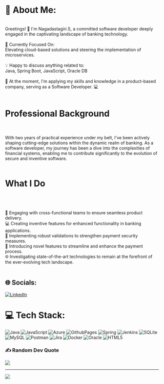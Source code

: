 # 💫 About Me:
<br>Greetings! 👋 I'm Nagadastagiri.S, a committed software developer deeply engaged in the captivating landscape of banking technology.<br><br>🚀 Currently Focused On:<br>Elevating cloud-based solutions and steering the implementation of microservices.<br><br>💡 Happy to discuss anything related to:<br>Java, Spring Boot, JavaScript, Oracle DB<br><br>💼 At the moment, I'm applying my skills and knowledge in a product-based company, serving as a Software Developer. 💻<br><br>
#  Professional Background 
<br><br> With two years of practical experience under my belt, I've been actively shaping cutting-edge solutions within the dynamic realm of banking. As a software developer, my journey has been a dive into the complexities of financial systems, enabling me to contribute significantly to the evolution of secure and inventive software.<br><br>
# What I Do
<br><br><br>🚀 Engaging with cross-functional teams to ensure seamless product delivery.<br>💻 Creating inventive features for enhanced functionality in banking applications.<br>🔐 Implementing robust validations to strengthen payment security measures.<br>🌟 Introducing novel features to streamline and enhance the payment process.<br>🌐 Investigating state-of-the-art technologies to remain at the forefront of the ever-evolving tech landscape.<br><br>


## 🌐 Socials:
[![LinkedIn](https://img.shields.io/badge/LinkedIn-%230077B5.svg?logo=linkedin&logoColor=white)](https://linkedin.com/in/https://www.linkedin.com/in/nagadastagiri-sundhari-95099a20a/) 

# 💻 Tech Stack:
![Java](https://img.shields.io/badge/java-%23ED8B00.svg?style=plastic&logo=openjdk&logoColor=white) ![JavaScript](https://img.shields.io/badge/javascript-%23323330.svg?style=plastic&logo=javascript&logoColor=%23F7DF1E) ![Azure](https://img.shields.io/badge/azure-%230072C6.svg?style=plastic&logo=microsoftazure&logoColor=white) ![GithubPages](https://img.shields.io/badge/github%20pages-121013?style=plastic&logo=github&logoColor=white) ![Spring](https://img.shields.io/badge/spring-%236DB33F.svg?style=plastic&logo=spring&logoColor=white) ![Jenkins](https://img.shields.io/badge/jenkins-%232C5263.svg?style=plastic&logo=jenkins&logoColor=white) ![SQLite](https://img.shields.io/badge/sqlite-%2307405e.svg?style=plastic&logo=sqlite&logoColor=white) ![MySQL](https://img.shields.io/badge/mysql-%2300000f.svg?style=plastic&logo=mysql&logoColor=white) ![Postman](https://img.shields.io/badge/Postman-FF6C37?style=plastic&logo=postman&logoColor=white) ![Jira](https://img.shields.io/badge/jira-%230A0FFF.svg?style=plastic&logo=jira&logoColor=white) ![Docker](https://img.shields.io/badge/docker-%230db7ed.svg?style=plastic&logo=docker&logoColor=white) ![Oracle](https://img.shields.io/badge/Oracle-F80000?style=plastic&logo=oracle&logoColor=white) ![HTML5](https://img.shields.io/badge/html5-%23E34F26.svg?style=plastic&logo=html5&logoColor=white)

### ✍️ Random Dev Quote
![](https://quotes-github-readme.vercel.app/api?type=horizontal&theme=radical)

---
[![](https://visitcount.itsvg.in/api?id=NAGADASTAGIRISUNDHARI&icon=0&color=0)](https://visitcount.itsvg.in)

<!-- Proudly created with GPRM ( https://gprm.itsvg.in ) -->
